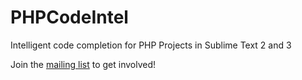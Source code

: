PHPCodeIntel
============

Intelligent code completion for PHP Projects in Sublime Text 2 and 3


Join the [mailing list](mailto:PHPCodeIntel@librelist.com) to get involved!

